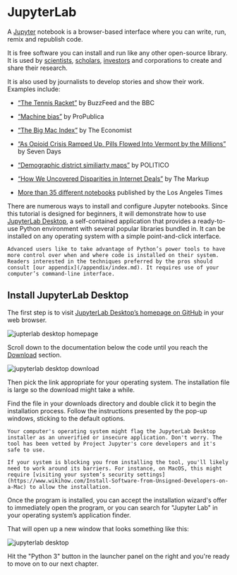 ```{include} ./_templates/nav.html
```

# JupyterLab

A [Jupyter](http://jupyter.org/) notebook is a browser-based interface where you can write, run, remix and republish code.

It is free software you can install and run like any other open-source library. It is used by [scientists](http://nbviewer.jupyter.org/github/robertodealmeida/notebooks/blob/master/earth_day_data_challenge/Analyzing%20whale%20tracks.ipynb), [scholars](http://nbviewer.jupyter.org/github/nealcaren/workshop_2014/blob/master/notebooks/5_Times_API.ipynb), [investors](https://github.com/rsvp/fecon235/blob/master/nb/fred-debt-pop.ipynb) and corporations to create and share their research.

It is also used by journalists to develop stories and show their work. Examples include:

* [“The Tennis Racket”](https://github.com/BuzzFeedNews/2016-01-tennis-betting-analysis/blob/master/notebooks/tennis-analysis.ipynb) by BuzzFeed and the BBC
* [“Machine bias”](https://github.com/propublica/compas-analysis/blob/master/Compas%20Analysis.ipynb) by ProPublica
* [“The Big Mac Index”](https://github.com/theeconomist/big-mac-data/blob/master/Big%20Mac%20data%20generator.ipynb) by The Economist
* [“As Opioid Crisis Ramped Up, Pills Flowed Into Vermont by the Millions”](https://github.com/asuozzo/arcos-opioid-analysis-vt) by Seven Days
* [“Demographic district similiarty maps”](https://github.com/The-Politico/politico-2018-district-similarity-maps/blob/master/demographic_similarity.ipynb) by POLITICO
* [“How We Uncovered Disparities in Internet Deals”](https://github.com/the-markup/investigation-isp) by The Markup

* [More than 35 different notebooks](https://github.com/datadesk/notebooks) published by the Los Angeles Times

There are numerous ways to install and configure Jupyter notebooks. Since this tutorial is designed for beginners, it will demonstrate how to use [JupyterLab Desktop](https://github.com/jupyterlab/jupyterlab-desktop), a self-contained application that provides a ready-to-use Python environment with several popular libraries bundled in. It can be installed on any operating system with a simple point-and-click interface.

```{note}
Advanced users like to take advantage of Python’s power tools to have more control over when and where code is installed on their system. Readers interested in the techniques preferred by the pros should consult [our appendix](/appendix/index.md). It requires use of your computer’s command-line interface.
```

## Install JupyterLab Desktop

The first step is to visit [JupyterLab Desktop’s homepage on GitHub](https://github.com/jupyterlab/jupyterlab-desktop#download) in your web browser.

![jupterlab desktop homepage](/_static/jupyterlabdesktop-homepage.png)

Scroll down to the documentation below the code until you reach the [Download](https://github.com/jupyterlab/jupyterlab-desktop#download) section.

![jupyterlab desktop download](/_static/jupyterlabdesktop-download.png)

Then pick the link appropriate for your operating system. The installation file is large so the download might take a while.

Find the file in your downloads directory and double click it to begin the installation process. Follow the instructions presented by the pop-up windows, sticking to the default options. 

```{warning}
Your computer's operating system might flag the JupyterLab Desktop installer as an unverified or insecure application. Don't worry. The tool has been vetted by Project Jupyter's core developers and it's safe to use.

If your system is blocking you from installing the tool, you'll likely need to work around its barriers. For instance, on MacOS, this might require [visiting your system’s security settings](https://www.wikihow.com/Install-Software-from-Unsigned-Developers-on-a-Mac) to allow the installation. 
```

Once the program is installed, you can accept the installation wizard's offer to immediately open the program, or you can search for "Jupyter Lab" in your operating system’s application finder.

That will open up a new window that looks something like this:

![jupyterlab desktop](/_static/jupyterlabdesktop.png)

Hit the "Python 3" button in the launcher panel on the right and you're ready to move on to our next chapter.
